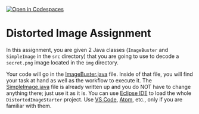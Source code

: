 [![Open in Codespaces](https://classroom.github.com/assets/launch-codespace-7f7980b617ed060a017424585567c406b6ee15c891e84e1186181d67ecf80aa0.svg)](https://classroom.github.com/open-in-codespaces?assignment_repo_id=11667090)
# Distorted Image Assignment

In this assignment, you are given 2 Java classes (`ImageBuster` and `SimpleImage` in the `src` directory) that you are going to use to decode a `secret.png` image located in the `img` directory.

Your code will go in the [ImageBuster.java](src/ImageBuster.java) file. Inside of that file, you will find your task at hand as well as the workflow to execute it. The [SimpleImage.java](src/SimpleImage.java) file is already written up and you do NOT have to change anything there; just use it as it is. You can use [Eclipse IDE](https://www.eclipse.org/ide/) to load the whole `DistortedImageStarter` project. Use [VS Code](https://code.visualstudio.com/), [Atom](https://atom.io/), etc., only if you are familiar with them.
